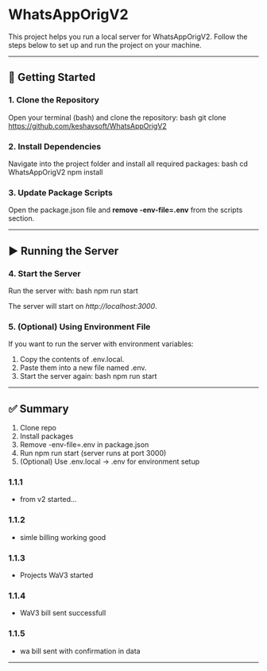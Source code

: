 # WhatsAppOrigV2

This project helps you run a local server for WhatsAppOrigV2. Follow the steps below to set up and run the project on your machine.

---

## 🚀 Getting Started

### 1. Clone the Repository
Open your terminal (bash) and clone the repository:
bash
git clone https://github.com/keshavsoft/WhatsAppOrigV2


### 2. Install Dependencies
Navigate into the project folder and install all required packages:
bash
cd WhatsAppOrigV2
npm install


### 3. Update Package Scripts
Open the package.json file and **remove -env-file=.env** from the scripts section.

---

## ▶ Running the Server

### 4. Start the Server
Run the server with:
bash
npm run start

The server will start on *http://localhost:3000*.

### 5. (Optional) Using Environment File
If you want to run the server with environment variables:
1. Copy the contents of .env.local.
2. Paste them into a new file named .env.
3. Start the server again:
   bash
   npm run start
   

---

## ✅ Summary
1. Clone repo  
2. Install packages  
3. Remove -env-file=.env in package.json  
4. Run npm run start (server runs at port 3000)  
5. (Optional) Use .env.local → .env for environment setup

### 1.1.1

- from v2 started...

### 1.1.2

- simle billing working good

### 1.1.3

- Projects WaV3 started

### 1.1.4

- WaV3 bill sent successfull

### 1.1.5

- wa bill sent with confirmation in data

---
